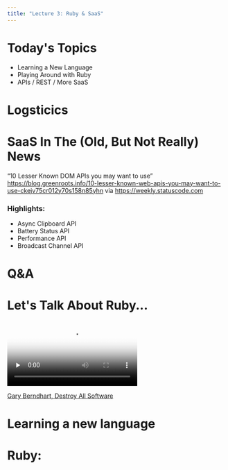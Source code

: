 ```yaml
---
title: "Lecture 3: Ruby & SaaS"
---
```


# Today's Topics

* Learning a New Language
* Playing Around with Ruby
* APIs / REST / More SaaS

# Logsticics

# SaaS In The (Old, But Not Really) News

“10 Lesser Known DOM APIs you may want to use”
https://blog.greenroots.info/10-lesser-known-web-apis-you-may-want-to-use-ckejv75cr012y70s158n85yhn
via https://weekly.statuscode.com

### Highlights:

* Async Clipboard API
* Battery Status API
* Performance API
* Broadcast Channel API

# Q&A

# Let's Talk About Ruby...

<video class="u-full-width" poster="/assets/posters/talks/wat.poster-4f5425901c10ffeaceb61f82e25dc40b9212aadf078cead0dc6ffe40696e2bec.png" preload="none" controls="">
          <source src="https://destroyallsoftware-talks.s3.amazonaws.com/wat.mp4?X-Amz-Algorithm=AWS4-HMAC-SHA256&amp;X-Amz-Credential=AKIAIKRVCECXBC4ZGHIQ%2F20210902%2Fus-east-1%2Fs3%2Faws4_request&amp;X-Amz-Date=20210902T062957Z&amp;X-Amz-Expires=14400&amp;X-Amz-SignedHeaders=host&amp;X-Amz-Signature=ed0a96373bccd42447e31b44078aca415a0fd2bc40d1e4b9e233b074b18f0a15">
          <track label="English" kind="captions" srclang="en" src="/captions/talks/wat.vtt">
        </video>

[Gary Berndhart, Destroy All Software](https://www.destroyallsoftware.com/talks/wat)

# Learning a new language


# Ruby:
